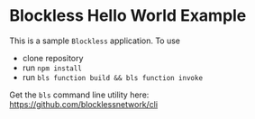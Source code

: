 # Blockless Hello World Example

This is a sample `Blockless` application. To use

- clone repository
- run `npm install`
- run `bls function build && bls function invoke`

Get the `bls` command line utility here: https://github.com/blocklessnetwork/cli
